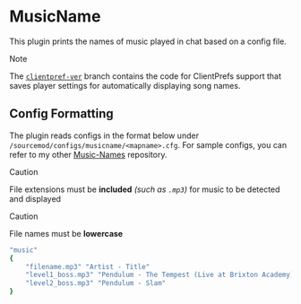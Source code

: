 
# MusicName

This plugin prints the names of music played in chat based on a config file.

> [!NOTE]
> The [`clientpref-ver`](https://github.com/notkoen/sm-plugin-MusicName/tree/clientpref-ver) branch contains the code for ClientPrefs support that saves player settings for automatically displaying song names.

## Config Formatting

The plugin reads configs in the format below under `/sourcemod/configs/musicname/<mapname>.cfg`. For sample configs, you can refer to my other [Music-Names](https://github.com/notkoen/music-names) repository.

> [!CAUTION]
> File extensions must be **included** *(such as `.mp3`)* for music to be detected and displayed

> [!CAUTION]
> File names must be **lowercase**

```yaml
"music"
{
    "filename.mp3" "Artist - Title"
    "level1_boss.mp3" "Pendulum - The Tempest (Live at Brixton Academy)"
    "level2_boss.mp3" "Pendulum - Slam"
}
```